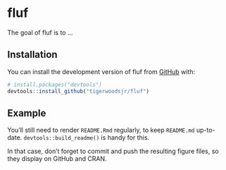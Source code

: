 
<!-- README.md is generated from README.Rmd. Please edit that file -->

# fluf

<!-- badges: start -->
<!-- badges: end -->

The goal of fluf is to …

## Installation

You can install the development version of fluf from
[GitHub](https://github.com/) with:

``` r
# install.packages("devtools")
devtools::install_github("tigerwoodsjr/fluf")
```

## Example

You’ll still need to render `README.Rmd` regularly, to keep `README.md`
up-to-date. `devtools::build_readme()` is handy for this.

In that case, don’t forget to commit and push the resulting figure
files, so they display on GitHub and CRAN.
